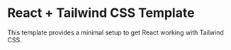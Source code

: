 # React + Tailwind CSS Template

This template provides a minimal setup to get React working with Tailwind CSS.

